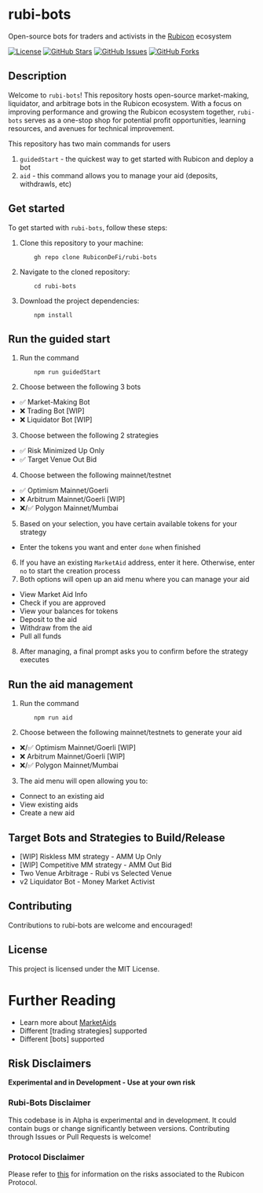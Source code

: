 # rubi-bots
Open-source bots for traders and activists in the [Rubicon](https://docs.rubicon.finance/docs/protocol) ecosystem

[![License](https://img.shields.io/badge/license-MIT-blue.svg)](https://github.com/RubiconDeFi/rubi-bots/blob/main/LICENSE)
[![GitHub Stars](https://img.shields.io/github/stars/RubiconDeFi/rubi-bots.svg)](https://github.com/RubiconDeFi/rubi-bots/stargazers)
[![GitHub Issues](https://img.shields.io/github/issues/RubiconDeFi/rubi-bots.svg)](https://github.com/RubiconDeFi/rubi-bots/issues)
[![GitHub Forks](https://img.shields.io/github/forks/RubiconDeFi/rubi-bots.svg)](https://github.com/RubiconDeFi/rubi-bots/network)

## Description

Welcome to `rubi-bots`! This repository hosts open-source market-making, liquidator, and arbitrage bots in the Rubicon ecosystem. With a focus on improving performance and growing the Rubicon ecosystem together, `rubi-bots` serves as a one-stop shop for potential profit opportunities, learning resources, and avenues for technical improvement.

This repository has two main commands for users 
1. `guidedStart` - the quickest way to get started with Rubicon and deploy a bot
2. `aid` - this command allows you to manage your aid (deposits, withdrawls, etc) 

## Get started

To get started with `rubi-bots`, follow these steps:

1. Clone this repository to your machine:
    ```shell
        gh repo clone RubiconDeFi/rubi-bots
2. Navigate to the cloned repository:
    ```shell
        cd rubi-bots
3. Download the project dependencies:
    ```shell
        npm install
    ```
## Run the guided start 
1. Run the command 
    ```shell
        npm run guidedStart
2. Choose between the following 3 bots 
- ✅ Market-Making Bot
- ❌ Trading Bot [WIP]
- ❌ Liquidator Bot [WIP]
3. Choose between the following 2 strategies
- ✅ Risk Minimized Up Only
- ✅ Target Venue Out Bid
4. Choose between the following mainnet/testnet 
- ✅ Optimism Mainnet/Goerli
- ❌ Arbitrum Mainnet/Goerli [WIP]
- ❌/✅ Polygon Mainnet/Mumbai
5. Based on your selection, you have certain available tokens for your strategy
- Enter the tokens you want and enter `done` when finished
6. If you have an existing `MarketAid` address, enter it here. Otherwise, enter `no` to start the creation process
7. Both options will open up an aid menu where you can manage your aid 
- View Market Aid Info
- Check if you are approved 
- View your balances for tokens
- Deposit to the aid
- Withdraw from the aid
- Pull all funds
8. After managing, a final prompt asks you to confirm before the strategy executes

## Run the aid management 
1. Run the command 
    ```shell
        npm run aid
2. Choose between the following mainnet/testnets to generate your aid
- ❌/✅ Optimism Mainnet/Goerli [WIP]
- ❌ Arbitrum Mainnet/Goerli [WIP]
- ❌/✅ Polygon Mainnet/Mumbai
3. The aid menu will open allowing you to:
- Connect to an existing aid
- View existing aids
- Create a new aid

## Target Bots and Strategies to Build/Release
- [WIP] Riskless MM strategy - AMM Up Only
- [WIP] Competitive MM strategy - AMM Out Bid
- Two Venue Arbitrage - Rubi vs Selected Venue
- v2 Liquidator Bot - Money Market Activist

## Contributing
Contributions to rubi-bots are welcome and encouraged! 

## License
This project is licensed under the MIT License.

# Further Reading
- Learn more about [MarketAids](https://docs.rubicon.finance/protocol/rubicon-market/market-aid)
- Different [trading strategies] supported
- Different [bots] supported

## Risk Disclaimers

**Experimental and in Development - Use at your own risk**

### Rubi-Bots Disclaimer

This codebase is in Alpha is experimental and in development. It could contain bugs or change significantly between versions. Contributing through Issues or Pull Requests is welcome!

### Protocol Disclaimer

Please refer to [this](https://docs.rubicon.finance/docs/protocol/rubicon-pools/risks) for information on the risks associated to the Rubicon Protocol.